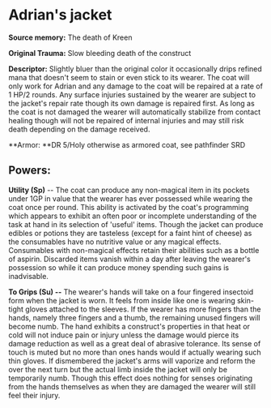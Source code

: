 Adrian\'s jacket
================

**Source memory:** The death of Kreen

**Original Trauma:** Slow bleeding death of the construct

**Descriptor:** Slightly bluer than the original color it occasionally drips refined mana that doesn\'t seem to stain or even stick to its wearer. The coat will only work for Adrian and any damage to the coat will be repaired at a rate of 1 HP/2 rounds. Any surface injuries sustained by the wearer are subject to the jacket\'s repair rate though its own damage is repaired first. As long as the coat is not damaged the wearer will automatically stabilize from contact healing though will not be repaired of internal injuries and may still risk death depending on the damage received.

**Armor: **DR 5/Holy otherwise as armored coat, see pathfinder SRD

Powers: 
--------

**Utility (Sp)** -- The coat can produce any non-magical item in its pockets under 1GP in value that the wearer has ever possessed while wearing the coat once per round. This ability is activated by the coat\'s programming which appears to exhibit an often poor or incomplete understanding of the task at hand in its selection of \'useful\' items. Though the jacket can produce edibles or potions they are tasteless (except for a faint hint of cheese) as the consumables have no nutritive value or any magical effects. Consumables with non-magical effects retain their abilities such as a bottle of aspirin. Discarded items vanish within a day after leaving the wearer\'s possession so while it can produce money spending such gains is inadvisable.

**To Grips (Su) --** The wearer\'s hands will take on a four fingered insectoid form when the jacket is worn. It feels from inside like one is wearing skin-tight gloves attached to the sleeves. If the wearer has more fingers than the hands, namely three fingers and a thumb, the remaining unused fingers will become numb. The hand exhibits a construct\'s properties in that heat or cold will not induce pain or injury unless the damage would pierce its damage reduction as well as a great deal of abrasive tolerance. Its sense of touch is muted but no more than ones hands would if actually wearing such thin gloves. If dismembered the jacket\'s arms will vaporize and reform the over the next turn but the actual limb inside the jacket will only be temporarily numb. Though this effect does nothing for senses originating from the hands themselves as when they are damaged the wearer will still feel their injury.
